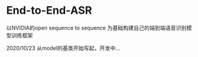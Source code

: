 # End-to-End-ASR

以NVIDIA的open sequence to sequence 为基础构建自己的端到端语音识别模型训练框架

2020/10/23 从model的基类开始写起，开发中...
